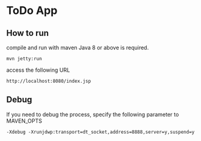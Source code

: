 # ToDo App

## How to run

compile and run with maven
Java 8 or above is required.
```
mvn jetty:run
```

access the following URL
```
http://localhost:8080/index.jsp
```

## Debug

If you need to debug the process, specify the following parameter to MAVEN_OPTS
```
-Xdebug -Xrunjdwp:transport=dt_socket,address=8888,server=y,suspend=y
```